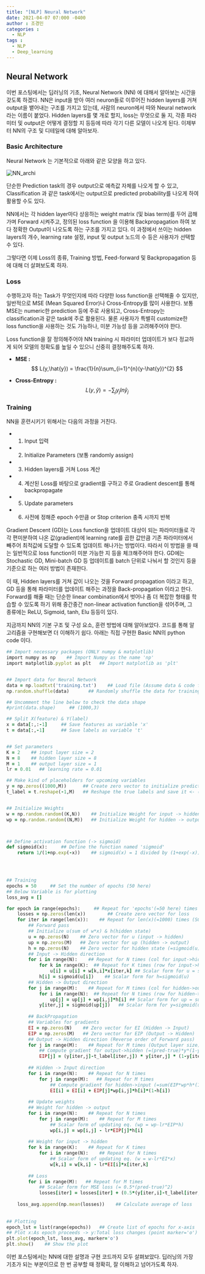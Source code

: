 ```yaml
---
title: "[NLP] Neural Network"
date: 2021-04-07 07:000 -0400
author : 조경민
categories :
  - NLP
tags :
  - NLP
  - Deep_learning
---
```


## Neural Network

이번 포스팅에서는 딥러닝의 기초, Neural Network (NN) 에 대해서 알아보는 시간을 갖도록 하겠다. NN은 input을 받아 여러 neuron들로 이루어진 hidden layers를 거쳐 output을 뱉어내는 구조를 가지고 있는데, 사람의 neuron에서 따와 Neural network라는 이름이 붙었다. Hidden layers를 몇 개로 할지, loss는 무엇으로 둘 지, 각종 파라미터 및 output은 어떻게 결정할 지 등등에 따라 각기 다른 모델이 나오게 된다. 이제부터 NN의 구조 및 디테일에 대해 알아보자.



### Basic Architecture

Neural Network 는 기본적으로 아래와 같은 모양을 하고 있다.

![NN_archi](/assets/NN_archi.jpg)

단순한 Prediction task의 경우 output으로 예측값 자체를 나오게 할 수 있고, Classification 과 같은 task에서는 output으로 predicted probability를 나오게 하여 활용할 수도 있다.

NN에서는 각 hidden layer마다 상응하는 weight matrix (및 bias term)를 두어 곱해가며 Forward 시켜주고, 정의된 loss function 을 이용해 Backpropagation 하여 보다 정확한 Output이 나오도록 하는 구조를 가지고 있다. 이 과정에서 쓰이는 hidden layers의 개수, learning rate 설정, input 및 output 노드의 수 등은 사용자가 선택할 수 있다.

그렇다면 이제 Loss의 종류, Training 방법, Feed-forward 및 Backpropagation 등에 대해 더 살펴보도록 하자.



### Loss

수행하고자 하는 Task가 무엇인지에 따라 다양한 loss function을 선택해줄 수 있지만, 일반적으로 MSE (Mean Squared Error)나 Cross-Entropy를 많이 사용한다. 보통 MSE는 numeric한 prediction 등에 주로 사용되고, Cross-Entropy는 classification과 같은 task에 주로 활용된다. 물론 사용자가 특별히 customize한 loss function을 사용하는 것도 가능하나, 미분 가능성 등을 고려해주어야 한다.

Loss function을 잘 정의해주어야 NN training 시 파라미터 업데이트가 보다 정교하게 되어 모델의 정확도를 높일 수 있으니 신중히 결정해주도록 하자.

- **MSE :**
  $$
  L(y,\hat{y}) = \frac{1}{n}\sum_{i=1}^{n}(y-\hat{y})^{2}
  $$

- **Cross-Entropy :**
  $$
  L(y,\hat{y}) = -\sum_{j}y_{j}ln\hat{y}_{j}
  $$
  



### Training

NN을 훈련시키기 위해서는 다음의 과정을 거친다.

- 1) Input 입력
- 2) Initialize Parameters (보통 randomly assign)
- 3) Hidden layers를 거쳐 Loss 계산
- 4) 계산된 Loss를 바탕으로 gradient를 구하고 주로 Gradient descent를 통해 backpropagate
- 5) Update parameters
- 6) 사전에 정해준 epoch 수만큼 or Stop criterion 충족 시까지 반복

Gradient Descent (GD)는 Loss function을 업데이트 대상이 되는 파라미터들로 각각 편미분하여 나온 값(gradient)에 learning rate를 곱한 값만큼 기존 파라미터에서 빼주어 최적값에 도달할 수 있도록 업데이트 해나가는 방법이다. 따라서 이 방법을 쓸 때는 일반적으로 loss function이 미분 가능한 지 등을 체크해주어야 한다. GD에는 Stochastic GD, Mini-batch GD 등 업데이트를 batch 단위로 나눠서 할 것인지 등을 기준으로 하는 여러 방법이 존재한다.

이 때, Hidden layers를 거쳐 값이 나오는 것을 Forward propagation 이라고 하고, GD 등을 통해 파라미터를 업데이트 해주는 과정을 Back-propagation 이라고 한다. Forward를 해줄 때는 단순한 linear combination에서 벗어나 좀 더 복잡한 형태를 학습할 수 있도록 하기 위해 중간중간 non-linear activation function을 섞어주며, 그 종류에는 ReLU, Sigmoid, tanh, Elu 등등이 있다.



지금까지 NN의 기본 구조 및 구성 요소, 훈련 방법에 대해 알아보았다. 코드를 통해 알고리즘을 구현해보면 더 이해하기 쉽다. 아래는 직접 구현한 Basic NN의 python code 이다.



```ruby
## Import necessary packages (ONLY numpy & matplotlib)
import numpy as np    ## Import Numpy as the name 'np'
import matplotlib.pyplot as plt   ## Import matplotlib as 'plt'


## Import data for Neural Network
data = np.loadtxt('training.txt')    ## Load file (Assume data & code files are in the same folder)
np.random.shuffle(data)       ## Randomly shuffle the data for training

## Uncomment the line below to check the data shape
#print(data.shape)     ## (1000,3)

## Split X(feature) & Y(label)
x = data[:,:-1]     ## Save features as variable 'x'
t = data[:,-1]      ## Save labels as variable 't'


## Set parameters
K = 2    ## input layer size = 2
N = 8    ## hidden layer size = 8
M = 1    ## output layer size = 1
lr = 0.01   ## learning rate = 0.01

## Make kind of placeholders for upcoming variables
y = np.zeros((1000,M))      ## Create zero vector to initialize predicted outputs
t_label = t.reshape(-1,M)   ## Reshape the true labels and save it <- (1000,1)


## Initialize Weights
w = np.random.random((K,N))    ## Initialize Weight for input -> hidden
wp = np.random.random((N,M))   ## Initialize Weight for hidden -> output



## Define activation function (-> sigmoid)
def sigmoid(x):     ## Define the function named 'sigmoid'
    return 1/(1+np.exp(-x))    ## sigmoid(x) = 1 divided by (1+exp(-x))



    
## Training
epochs = 50     ## Set the number of epochs (50 here)
## Below Variable is for plotting
loss_avg = []

for epoch in range(epochs):     ## Repeat for 'epochs'(=50 here) times
    losses = np.zeros(len(x))        ## Create zero vector for loss
    for iter in range(len(x)):    ## Repeat for len(x)(=1000) times (SGD)
        ## Forward pass
        ## Initialize u(sum of w*x) & h(hidden state)
        u = np.zeros(N)    ## Zero vector for u (input -> hidden)
        up = np.zeros(M)   ## Zero vector for up (hidden -> output)
        h = np.zeros(N)    ## Zero vector for hidden state (=sigmoid(u))
        ## Input -> Hidden direction
        for i in range(N):    ## Repeat for N times (col for input->hidden)
            for k in range(K):  ## Repeat for K times (row for input->hidden)
                u[i] = u[i] + w[k,i]*x[iter,k] ## Scalar form for u = sum(w*x)
            h[i] = sigmoid(u[i])    ## Scalar form for h=sigmoid(u)
        ## Hidden -> Output direction
        for j in range(M):    ## Repeat for M times (col for hidden->output)
            for i in range(N):  ## Repeat for N times (row for hidden->output)
                up[j] = up[j] + wp[i,j]*h[i] ## Scalar form for up = sum(wp*h)
            y[iter,j] = sigmoid(up[j])   ## Scalar form for y=sigmoid(up)
        
        ## BackPropagation
        ## Variables for gradients
        EI = np.zeros(N)    ## Zero vector for EI (Hidden -> Input)
        EIP = np.zeros(M)   ## Zero vector for EIP (Output -> Hidden)
        ## Output -> Hidden direction (Reverse order of Forward pass)
        for j in range(M):    ## Repeat for M times (Output layer size)
            ## Compute gradient for output->hidden (=(pred-true)*y*(1-y))
            EIP[j] = (y[iter,j]-t_label[iter,j]) * y[iter,j] * (1-y[iter,j])
    
        ## Hidden -> Input direction
        for i in range(N):    ## Repeat for N times
            for j in range(M):   ## Repeat for M times
                ## Compute gradient for hidden->input (=sum(EIP*wp*h*(1-h)))
                EI[i] = EI[i] + EIP[j]*wp[i,j]*h[i]*(1-h[i])
        
        ## Update weights
        ## Weight for hidden -> output
        for i in range(N):    ## Repeat for N times
            for j in range(M):    ## Repeat for M times
                ## Scalar form of updating eq. (wp = wp-lr*EIP*h)
                wp[i,j] = wp[i,j] - lr*EIP[j]*h[i]
        
        ## Weight for input -> hidden
        for k in range(K):    ## Repeat for K times
            for i in range(N):    ## Repeat for N times
                ## Scalar form of updating eq. (w = w-lr*EI*x)
                w[k,i] = w[k,i] - lr*EI[i]*x[iter,k]
        
        ## Loss
        for i in range(M):   ## Repeat for M times
            ## Scalar form for MSE loss (= 0.5*(pred-true)^2)
            losses[iter] = losses[iter] + (0.5*(y[iter,i]-t_label[iter,i])**2)
            
    loss_avg.append(np.mean(losses))    ## Calculate average of loss
            
            
## Plotting
epoch_lst = list(range(epochs))   ## Create list of epochs for x-axis
## Plot x:As epoch proceeds -> y:Total loss changes (point marker='o')
plt.plot(epoch_lst, loss_avg, marker='o')
plt.show()    ## Show the plot
```



이번 포스팅에서는 NN에 대한 설명과 구현 코드까지 모두 살펴보았다. 딥러닝의 가장 기초가 되는 부분이므로 한 번 공부할 때 정확히, 잘 이해하고 넘어가도록 하자.
